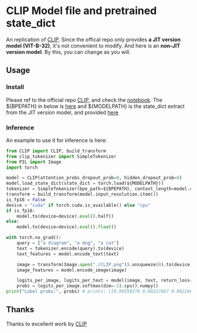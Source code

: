 # CLIP Model file and pretrained state_dict

An replication of [CLIP](https://github.com/openai/CLIP). Since the offical repo only provides **a JIT version model (VIT-B-32)**, it's not convenient to modify. And here is an **non-JIT version model**. By this, you can change as you will.

## Usage

### Install

Please ref to the official repo [CLIP](https://github.com/openai/CLIP), and check the [notebook](https://github.com/openai/CLIP/blob/main/Interacting_with_CLIP.ipynb). The ${BPEPATH} in below is [here](https://github.com/openai/CLIP/blob/main/bpe_simple_vocab_16e6.txt.gz) and ${MODELPATH} is the state_dict extract from the JIT version model, and provided [here](https://drive.google.com/file/d/1BVYRs2QB-Va79oAqpW5fcrw-TEmMj4Kh/view?usp=sharing)

### Inference

An example to use it for inference is here:
```python
from CLIP import CLIP, build_transform
from clip_tokenizer import SimpleTokenizer 
from PIL import Image
import torch

model = CLIP(attention_probs_dropout_prob=0, hidden_dropout_prob=0)
model.load_state_dict(state_dict = torch.load(${MODELPATH}))
tokenizer = SimpleTokenizer(bpe_path=${BPEPATH}, context_length=model.context_length.item())
transform = build_transform(model.input_resolution.item())
is_fp16 = False
device = "cuda" if torch.cuda.is_available() else "cpu"
if is_fp16:
    model.to(device=device).eval().half()
else:
    model.to(device=device).eval().float()

with torch.no_grad():
    query = ["a diagram", "a dog", "a cat"]
    text = tokenizer.encode(query).to(device)
    text_features = model.encode_text(text)

    image = transform(Image.open("./CLIP.png")).unsqueeze(0).to(device)
    image_features = model.encode_image(image)

    logits_per_image, logits_per_text = model(image, text, return_loss=False)
    probs = logits_per_image.softmax(dim=-1).cpu().numpy()
print("Label probs:", probs) # prints: [[0.99558276 0.00217687 0.00224036]]
```

## Thanks

Thanks to excellent work by [CLIP](https://github.com/openai/CLIP)